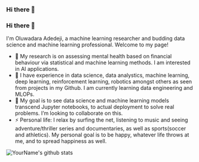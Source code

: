 ### Hi there 👋

<!--
**peter716/peter716** is a ✨ _special_ ✨ repository because its `README.md` (this file) appears on your GitHub profile.

Here are some ideas to get you started:

- 🔭 I’m currently working on ...
- 🌱 I’m currently learning ...
- 👯 I’m looking to collaborate on ...
- 🤔 I’m looking for help with ...
- 💬 Ask me about ...
- 📫 How to reach me: ...
- 😄 Pronouns: ...
- ⚡ Fun fact: ...
-->

### Hi there 👋

I'm Oluwadara Adedeji, a machine learning researcher and budding data science and machine learning professional. Welcome to my page!

- 🔭 My research is on assessing mental health based on financial behaviour via statistical and machine learning methods. I am interested in AI applications.
- 🌱 I have experience in data science, data analystics, machine learning, deep learning, reinforcement learning, robotics amongst others as seen from projects in my Github. I am currently learning data engineering and MLOPs.
- 👯 My goal is to see data science and machine learning models transcend Jupyter notebooks, to actual deployment to solve real problems. I’m looking to collaborate on this.
- ⚡ Personal life: I relax by surfing the net, listening to music and seeing adventure/thriller series and documentaries, as well as sports(soccer and athletics). My personal goal is to be happy, whatever life throws at me, and to spread happiness as well.

![YourName's github stats](https://github-readme-stats.vercel.app/api?username=yourusername&show_icons=true&theme=radical)


